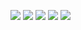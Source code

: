 
![](https://komarev.com/ghpvc/?username=melisuzu)
![](https://komarev.com/ghpvc/?username=melisuzu&color=blueviolet)
![](https://komarev.com/ghpvc/?username=melisuzu&color=dc143c)
![](https://komarev.com/ghpvc/?username=melisuzu&style=plastic)
![](https://komarev.com/ghpvc/?username=melisuzu&label=PROFILE+VIEWS)
